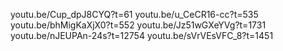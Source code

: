 youtu.be/Cup_dpJ8CYQ?t=61
youtu.be/u_CeCR16-cc?t=535
youtu.be/bhMigKaXjX0?t=552
youtu.be/Jz51wGXeYVg?t=1731
youtu.be/nJEUPAn-24s?t=12754
youtu.be/sVrVEsVFC_8?t=1451
